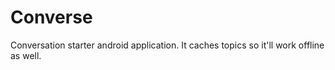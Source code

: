 Converse
========

Conversation starter android application. It caches topics so it'll work offline as well.
